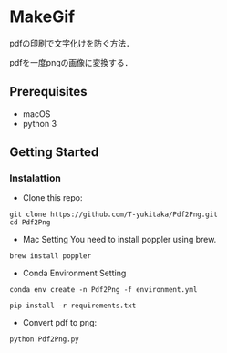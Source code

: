 # MakeGif

pdfの印刷で文字化けを防ぐ方法．

pdfを一度pngの画像に変換する．

## Prerequisites
- macOS
- python 3

## Getting Started
### Instalattion
- Clone this repo:
```
git clone https://github.com/T-yukitaka/Pdf2Png.git
cd Pdf2Png
```

- Mac Setting
You need to install poppler using brew.
```
brew install poppler
```

- Conda Environment Setting
```
conda env create -n Pdf2Png -f environment.yml

pip install -r requirements.txt
```

- Convert pdf to png:
```
python Pdf2Png.py
```